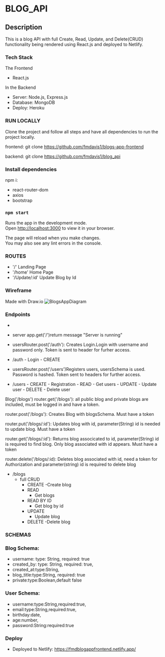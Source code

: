 # BLOG_API

## Description
This is a blog API with full Create, Read, Update, and Delete(CRUD) functionality being rendered using React.js and deployed to Netlify. 

### Tech Stack

The Frontend
- React.js

In the Backend
- Server: Node.js, Express.js
- Database: MongoDB
- Deploy: Heroku


### RUN LOCALLY
Clone the project and follow all steps and have all dependencies to run the project locally.

frontend:
git clone https://github.com/fmdavis1/blogs-app-frontend

backend:
git clone https://github.com/fmdavis1/blog_api

### Install dependencies

 npm i:

- react-router-dom
- axios
- bootstrap


### `npm start`

Runs the app in the development mode.\
Open [http://localhost:3000](http://localhost:3000) to view it in your browser.

The page will reload when you make changes.\
You may also see any lint errors in the console.



### ROUTES
- '/'  Landing Page
- '/home' Home Page
- '/Update/:id'  Update Blog by Id


### Wireframe

Made with Draw.io
![BlogsAppDiagram](../blogs-frontend/src/Image/BlogsAppDiagram.png)

### Endpoints

- 

- server app.get('/')return message "Server is running"

- usersRouter.post('/auth'): Creates Login.Login with username and password only. Token is sent to header for furher access.
- /auth
        - Login
            - CREATE

- usersRouter.post('/users')Registers users, usersSchema is used. Password is hashed. Token sent to headers for further access.
- /users
        - CREATE
            - Registration
        - READ
            - Get users
        - UPDATE
            - Update user
        - DELETE
            - Delete user
        

Blog('/blogs')
router.get('/blogs'): all public blog and private blogs are included, must be logged in and have a token.

router.post('/blogs'): Creates Blog with blogsSchema. Must have a token

router.put('/blogs/:id'): Updates blog with id, parameter(String) id is needed to update blog. Must have a token

router.get('/blogs/:id'): Returns blog associcated to id, parameter(String) id is required to find blog. Only blog associated with id appears. Must have a token

router.delete('/blogs/:id): Deletes blog associated with id, need a token for Authorization and parameter(string) id is required to delete blog


- /blogs
    - full CRUD
        - CREATE
            -Create blog
        - READ
            - Get blogs
        - READ BY ID
            - Get blog by id
        - UPDATE
            - Update blog
        - DELETE
            -Delete blog

### SCHEMAS

###  Blog Schema:
- username: type: String, required: true
- created_by: type: String, required: true,
- created_at:type:String,
- blog_title:type:String, required: true
- private:type:Boolean,default false

### User Schema:
- username:type:String,required:true,
- email:type:String,required:true,
- birthday:date,
- age:number,
- password:String:required:true

### Deploy
- Deployed to Netlify: https://fmdblogappfrontend.netlify.app/

